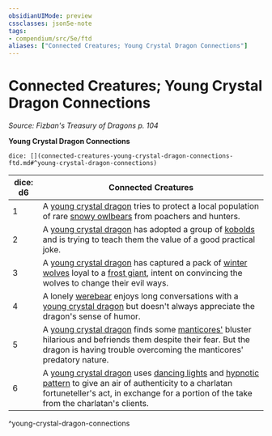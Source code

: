 ```yaml
---
obsidianUIMode: preview
cssclasses: json5e-note
tags:
- compendium/src/5e/ftd
aliases: ["Connected Creatures; Young Crystal Dragon Connections"]
---
```

# Connected Creatures; Young Crystal Dragon Connections
*Source: Fizban's Treasury of Dragons p. 104* 

**Young Crystal Dragon Connections**

`dice: [](connected-creatures-young-crystal-dragon-connections-ftd.md#^young-crystal-dragon-connections)`

| dice: d6 | Connected Creatures |
|----------|---------------------|
| 1 | A [young crystal dragon](/2-Mechanics/CLI/bestiary/dragon/young-crystal-dragon-ftd.md) tries to protect a local population of rare [snowy owlbears](/2-Mechanics/CLI/bestiary/monstrosity/snowy-owlbear-idrotf.md) from poachers and hunters. |
| 2 | A [young crystal dragon](/2-Mechanics/CLI/bestiary/dragon/young-crystal-dragon-ftd.md) has adopted a group of [kobolds](/2-Mechanics/CLI/bestiary/humanoid/kobold.md) and is trying to teach them the value of a good practical joke. |
| 3 | A [young crystal dragon](/2-Mechanics/CLI/bestiary/dragon/young-crystal-dragon-ftd.md) has captured a pack of [winter wolves](/2-Mechanics/CLI/bestiary/monstrosity/winter-wolf.md) loyal to a [frost giant](/2-Mechanics/CLI/bestiary/giant/frost-giant.md), intent on convincing the wolves to change their evil ways. |
| 4 | A lonely [werebear](/2-Mechanics/CLI/bestiary/humanoid/werebear.md) enjoys long conversations with a [young crystal dragon](/2-Mechanics/CLI/bestiary/dragon/young-crystal-dragon-ftd.md) but doesn't always appreciate the dragon's sense of humor. |
| 5 | A [young crystal dragon](/2-Mechanics/CLI/bestiary/dragon/young-crystal-dragon-ftd.md) finds some [manticores'](/2-Mechanics/CLI/bestiary/monstrosity/manticore.md) bluster hilarious and befriends them despite their fear. But the dragon is having trouble overcoming the manticores' predatory nature. |
| 6 | A [young crystal dragon](/2-Mechanics/CLI/bestiary/dragon/young-crystal-dragon-ftd.md) uses [dancing lights](/2-Mechanics/CLI/spells/dancing-lights.md) and [hypnotic pattern](/2-Mechanics/CLI/spells/hypnotic-pattern.md) to give an air of authenticity to a charlatan fortuneteller's act, in exchange for a portion of the take from the charlatan's clients. |
^young-crystal-dragon-connections